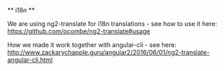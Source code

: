 ** i18n **

We are using ng2-translate for i18n translations - see how to use it here:
https://github.com/ocombe/ng2-translate#usage

How we made it work together with angular-cli - see here:
http://www.zackarychapple.guru/angular2/2016/06/01/ng2-translate-angular-cli.html
